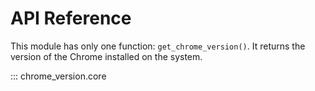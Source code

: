 # API Reference

This module has only one function: `get_chrome_version()`. It returns the version of the Chrome installed on the system.

::: chrome_version.core
